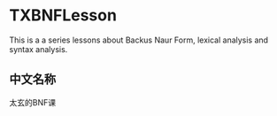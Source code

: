 # TXBNFLesson

This is a a series lessons about Backus Naur Form, lexical analysis and syntax analysis.

## 中文名称

太玄的BNF课